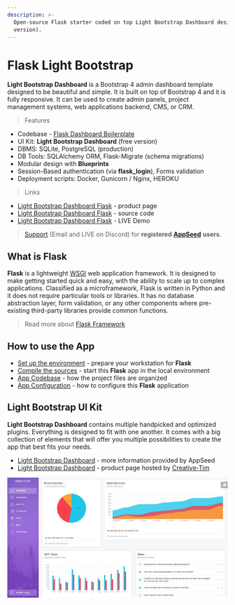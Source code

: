 ```yaml
---
description: >-
  Open-source Flask starter coded on top Light Bootstrap Dashboard design (free
  version).
---
```


# Flask Light Bootstrap

**Light Bootstrap Dashboard** is a Bootstrap 4 admin dashboard template designed to be beautiful and simple. It is built on top of Bootstrap 4 and it is fully responsive. It can be used to create admin panels, project management systems, web applications backend, CMS, or CRM.

> Features

* Codebase - [Flask Dashboard Boilerplate](../../boilerplate-code/flask-dashboard.md)
* UI Kit: **Light Bootstrap Dashboard** (free version)&#x20;
* DBMS: SQLite, PostgreSQL (production)
* DB Tools: SQLAlchemy ORM, Flask-Migrate (schema migrations)
* Modular design with **Blueprints**
* Session-Based authentication (via **flask\_login**), Forms validation
* Deployment scripts: Docker, Gunicorn / Nginx, HEROKU&#x20;

> Links

* [Light Bootstrap Dashboard Flask](https://appseed.us/admin-dashboards/flask-dashboard-light-bootstrap) - product page
* [Light Bootstrap Dashboard Flask](https://github.com/app-generator/flask-dashboard-light-bootstrap) - source code&#x20;
* [Light Bootstrap Dashboard Flask](https://flask-light-bootstrap.appseed-srv1.com/) - LIVE Demo&#x20;

> [Support](https://appseed.us/support) (Email and LIVE on Discord) for **registered** [**AppSeed**](https://appseed.us/) **users**.


## What is Flask

**Flask** is a lightweight [WSGI](../../content/what-is/wsgi.md) web application framework. It is designed to make getting started quick and easy, with the ability to scale up to complex applications. Classified as a microframework, Flask is written in Python and it does not require particular tools or libraries. It has no database abstraction layer, form validation, or any other components where pre-existing third-party libraries provide common functions.

> Read more about [Flask Framework](../../content/what-is/flask.md)


## How to use the App

* [Set up the environment](../../boilerplate-code/flask-dashboard.md#environment) - prepare your workstation for **Flask**
* [Compile the sources](../../boilerplate-code/flask-dashboard.md#build-the-app-1) - start this **Flask** app in the local environment
* [App Codebase](../../boilerplate-code/flask-dashboard.md#app-codebase) - how the project files are organized
* [App Configuration](../../boilerplate-code/flask-dashboard.md#app-configuration) - how to configure this **Flask** application


## Light Bootstrap UI Kit

**Light Bootstrap Dashboard** contains multiple handpicked and optimized plugins. Everything is designed to fit with one another. It comes with a big collection of elements that will offer you multiple possibilities to create the app that best fits your needs.

* [Light Bootstrap Dashboard](../../content/bootstrap-template/light-bootstrap-dashboard.md) - more information provided by AppSeed
* [Light Bootstrap Dashboard](https://bit.ly/2ZEXOU3) - product page hosted by [Creative-Tim](../../content/partners/creative-tim.md)

![Light Bootstrap Dashboard - Free Template.](../../.gitbook/assets/light-bootstrap-dashboard.jpg)
